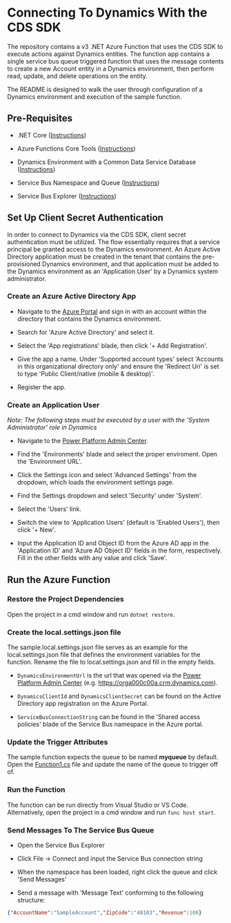 # Connecting To Dynamics With the CDS SDK

The repository contains a v3 .NET Azure Function that uses the CDS SDK to execute actions against Dynamics entities. The function app contains a single service bus queue triggered function that uses the message contents to create a new Account entity in a Dynamics environment, then perform read, update, and delete operations on the entity.

The README is designed to walk the user through configuration of a Dynamics environment and execution of the sample function.

## Pre-Requisites

- .NET Core ([Instructions](https://docs.microsoft.com/en-us/dotnet/core/install/))

- Azure Functions Core Tools ([Instructions](https://github.com/Azure/azure-functions-core-tools))

- Dynamics Environment with a Common Data Service Database ([Instructions](https://docs.microsoft.com/en-us/power-platform/admin/create-environment))

- Service Bus Namespace and Queue ([Instructions](https://docs.microsoft.com/en-us/azure/service-bus-messaging/service-bus-quickstart-portal))

- Service Bus Explorer ([Instructions](https://github.com/paolosalvatori/ServiceBusExplorer))

## Set Up Client Secret Authentication

In order to connect to Dynamics via the CDS SDK, client secret authentication must be utilized. The flow essentially requires that a service principal be granted access to the Dynamics environment. An Azure Active Directory application must be created in the tenant that contains the pre-provisioned Dynamics environment, and that application must be added to the Dynamics environment as an 'Application User' by a Dynamics system administrator.

### Create an Azure Active Directory App

- Navigate to the [Azure Portal](https://portal.azure.com) and sign in with an account within the directory that contains the Dynamics environment.

- Search for 'Azure Active Directory' and select it.

- Select the 'App registrations' blade, then click '+ Add Registration'.

- Give the app a name. Under 'Supported account types' select 'Accounts in this organizational directory only' and ensure the 'Redirect Uri' is set to type 'Public Client/native (mobile & desktop)'.

- Register the app.

### Create an Application User

_Note: The following steps must be executed by a user with the 'System Administrator' role in Dynamics_

- Navigate to the [Power Platform Admin Center](https://admin.powerplatform.com).

- Find the 'Environments' blade and select the proper enviroment. Open the 'Environment URL'.

- Click the Settings icon and select 'Advanced Settings' from the dropdown, which loads the environment settings page.

- Find the Settings dropdown and select 'Security' under 'System'.

- Select the 'Users' link.

- Switch the view to 'Application Users' (default is 'Enabled Users'), then click '+ New'.

- Input the Application ID and Object ID from the Azure AD app in the 'Application ID' and 'Azure AD Object ID' fields in the form, respectively. Fill in the other fields with any value and click 'Save'.

## Run the Azure Function

### Restore the Project Dependencies

Open the project in a cmd window and run ```dotnet restore```.

### Create the local.settings.json file

The sample.local.settings.json file serves as an example for the local.settings.json file that defines the environment variables for the function. Rename the file to local.settings.json and fill in the empty fields.

- ```DynamicsEnvironmentUrl``` is the url that was opened via the [Power Platform Admin Center](https://admin.powerplatform.com) (e.g. https://orga000c00a.crm.dynamics.com).

- ```DynamicsClientId``` and ```DynamicsClientSecret``` can be found on the Active Directory app registration on the Azure Portal.

- ```ServiceBusConnectionString``` can be found in the 'Shared access policies' blade of the Service Bus namespace in the Azure portal.

### Update the Trigger Attributes

The sample function expects the queue to be named **myqueue** by default. Open the [Function1.cs](./Function1.cs) file and update the name of the queue to trigger off of.

### Run the Function

The function can be run directly from Visual Studio or VS Code. Alternatively, open the project in a cmd window and run ```func host start```.

### Send Messages To The Service Bus Queue

- Open the Service Bus Explorer

- Click File -> Connect and input the Service Bus connection string

- When the namespace has been loaded, right click the queue and click 'Send Messages'

- Send a message with 'Message Text' conforming to the following structure:

```json
{"AccountName":"SampleAccount","ZipCode":"48103","Revenue":100}
```

